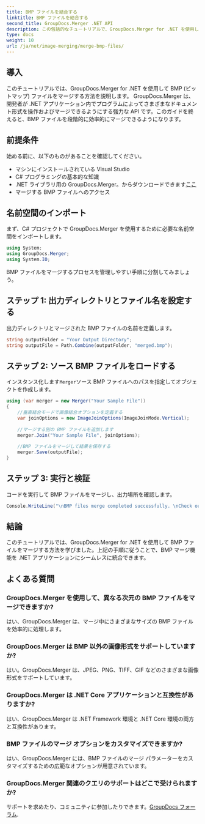 ```yaml
---
title: BMP ファイルを結合する
linktitle: BMP ファイルを結合する
second_title: GroupDocs.Merger .NET API
description: この包括的なチュートリアルで、GroupDocs.Merger for .NET を使用して BMP ファイルを結合する方法を学びます。.NET アプリケーションを効率的に開発します。
type: docs
weight: 10
url: /ja/net/image-merging/merge-bmp-files/
---
```

## 導入
このチュートリアルでは、GroupDocs.Merger for .NET を使用して BMP (ビットマップ) ファイルをマージする方法を説明します。 GroupDocs.Merger は、開発者が .NET アプリケーション内でプログラムによってさまざまなドキュメント形式を操作およびマージできるようにする強力な API です。このガイドを終えると、BMP ファイルを段階的に効率的にマージできるようになります。
## 前提条件
始める前に、以下のものがあることを確認してください。
- マシンにインストールされている Visual Studio
- C# プログラミングの基本的な知識
-  .NET ライブラリ用の GroupDocs.Merger。からダウンロードできます[ここ](https://releases.groupdocs.com/merger/net/)
- マージする BMP ファイルへのアクセス
## 名前空間のインポート
まず、C# プロジェクトで GroupDocs.Merger を使用するために必要な名前空間をインポートします。
```csharp
using System; 
using GroupDocs.Merger;
using System.IO;
```
BMP ファイルをマージするプロセスを管理しやすい手順に分割してみましょう。
## ステップ 1: 出力ディレクトリとファイル名を設定する
出力ディレクトリとマージされた BMP ファイルの名前を定義します。
```csharp
string outputFolder = "Your Output Directory";
string outputFile = Path.Combine(outputFolder, "merged.bmp");
```
## ステップ 2: ソース BMP ファイルをロードする
インスタンス化します`Merger`ソース BMP ファイルへのパスを指定してオブジェクトを作成します。
```csharp
using (var merger = new Merger("Your Sample File"))
{
    //垂直結合モードで画像結合オプションを定義する
    var joinOptions = new ImageJoinOptions(ImageJoinMode.Vertical);
    
    //マージする別の BMP ファイルを追加します
    merger.Join("Your Sample File", joinOptions);
    
    //BMP ファイルをマージして結果を保存する
    merger.Save(outputFile);
}
```
## ステップ 3: 実行と検証
コードを実行して BMP ファイルをマージし、出力場所を確認します。
```csharp
Console.WriteLine("\nBMP files merge completed successfully. \nCheck output in {0}", outputFolder);
```
## 結論
このチュートリアルでは、GroupDocs.Merger for .NET を使用して BMP ファイルをマージする方法を学びました。上記の手順に従うことで、BMP マージ機能を .NET アプリケーションにシームレスに統合できます。

## よくある質問
### GroupDocs.Merger を使用して、異なる次元の BMP ファイルをマージできますか?
はい、GroupDocs.Merger は、マージ中にさまざまなサイズの BMP ファイルを効率的に処理します。
### GroupDocs.Merger は BMP 以外の画像形式をサポートしていますか?
はい。GroupDocs.Merger は、JPEG、PNG、TIFF、GIF などのさまざまな画像形式をサポートしています。
### GroupDocs.Merger は .NET Core アプリケーションと互換性がありますか?
はい、GroupDocs.Merger は .NET Framework 環境と .NET Core 環境の両方と互換性があります。
### BMP ファイルのマージ オプションをカスタマイズできますか?
はい、GroupDocs.Merger には、BMP ファイルのマージ パラメーターをカスタマイズするための広範なオプションが用意されています。
### GroupDocs.Merger 関連のクエリのサポートはどこで受けられますか?
サポートを求めたり、コミュニティに参加したりできます。[GroupDocs フォーラム](https://forum.groupdocs.com/c/merger/32).